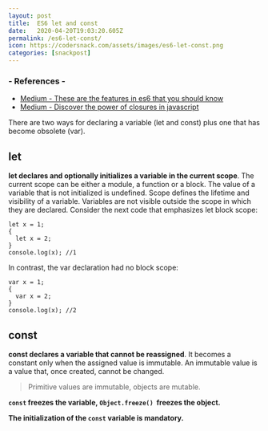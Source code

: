 ```yaml
---
layout: post
title:  ES6 let and const
date:   2020-04-20T19:03:20.605Z
permalink: /es6-let-const/
icon: https://codersnack.com/assets/images/es6-let-const.png
categories: [snackpost]
---
```


### - References -

- [Medium - These are the features in es6 that you should know](https://medium.freecodecamp.org/these-are-the-features-in-es6-that-you-should-know-1411194c71cb)
- [Medium - Discover the power of closures in javascript](https://medium.freecodecamp.org/discover-the-power-of-closures-in-javascript-5c472a7765d7)

There are two ways for declaring a variable (let and const) plus one that has become obsolete (var).

## let

**let declares and optionally initializes a variable in the current scope**. The current scope can be either a module, a function or a block. The value of a variable that is not initialized is undefined.
Scope defines the lifetime and visibility of a variable. Variables are not visible outside the scope in which they are declared.
Consider the next code that emphasizes let block scope:
```
let x = 1;
{ 
  let x = 2;
}
console.log(x); //1
```
In contrast, the var declaration had no block scope:
```
var x = 1;
{ 
  var x = 2;
}
console.log(x); //2
```

## const

**const declares a variable that cannot be reassigned**. It becomes a constant only when the assigned value is immutable.
An immutable value is a value that, once created, cannot be changed. 

> Primitive values are immutable, objects are mutable.

**```const``` freezes the variable, ```Object.freeze()```  freezes the object.**

**The initialization of the ```const``` variable is mandatory.**
